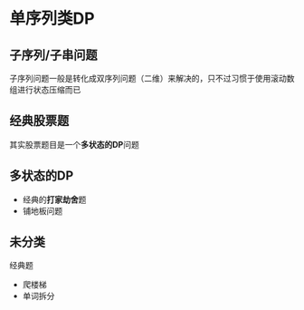# 单序列类DP

## 子序列/子串问题
子序列问题一般是转化成双序列问题（二维）来解决的，只不过习惯于使用滚动数组进行状态压缩而已

## 经典股票题
其实股票题目是一个**多状态的DP**问题

## 多状态的DP
- 经典的**打家劫舍**题
- 铺地板问题

## 未分类
经典题
- 爬楼梯
- 单词拆分
    